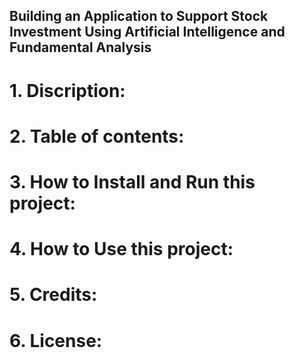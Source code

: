 ## Building an Application to Support Stock Investment Using Artificial Intelligence and Fundamental Analysis

# 1. Discription: 
# 2. Table of contents:
# 3. How to Install and Run this project:
# 4. How to Use this project:
# 5. Credits:
# 6. License:
